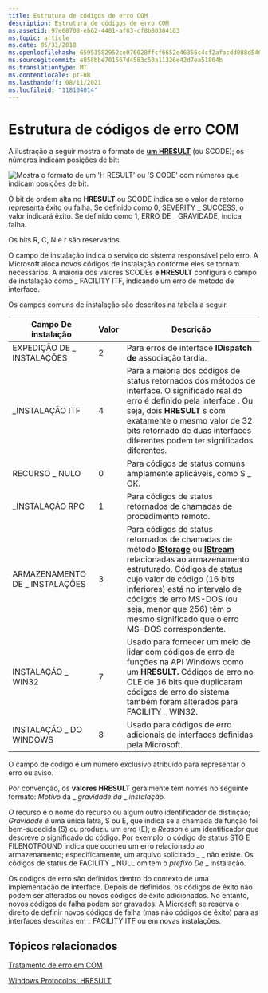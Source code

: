```yaml
---
title: Estrutura de códigos de erro COM
description: Estrutura de códigos de erro COM
ms.assetid: 97e68708-eb62-4481-af03-cf8b80304103
ms.topic: article
ms.date: 05/31/2018
ms.openlocfilehash: 65953582952ce076028ffcf6652e46356c4cf2afacdd088d546c2fdaafd18a33
ms.sourcegitcommit: e858bbe701567d4583c50a11326e42d7ea51804b
ms.translationtype: MT
ms.contentlocale: pt-BR
ms.lasthandoff: 08/11/2021
ms.locfileid: "118104014"
---
```

# <a name="structure-of-com-error-codes"></a>Estrutura de códigos de erro COM

A ilustração a seguir mostra o formato de [**um HRESULT**](/openspecs/windows_protocols/ms-erref/0642cb2f-2075-4469-918c-4441e69c548a) (ou SCODE); os números indicam posições de bit:

![Mostra o formato de um 'H RESULT' ou 'S CODE' com números que indicam posições de bit.](images/a5a947d1-7b5a-4474-afed-2a1c58fe2421.png)

O bit de ordem alta no **HRESULT** ou SCODE indica se o valor de retorno representa êxito ou falha. Se definido como 0, SEVERITY \_ SUCCESS, o valor indicará êxito. Se definido como 1, ERRO DE \_ GRAVIDADE, indica falha.

Os bits R, C, N e r são reservados.

O campo de instalação indica o serviço do sistema responsável pelo erro. A Microsoft aloca novos códigos de instalação conforme eles se tornam necessários. A maioria dos valores SCODEs **e HRESULT** configura o campo de instalação como \_ FACILITY ITF, indicando um erro de método de interface.

Os campos comuns de instalação são descritos na tabela a seguir.



| Campo De instalação                | Valor        | Descrição                                                                                                                                                                                                                                                                                                              |
|-------------------------------|--------------|--------------------------------------------------------------------------------------------------------------------------------------------------------------------------------------------------------------------------------------------------------------------------------------------------------------------------|
| EXPEDIÇÃO DE \_ INSTALAÇÕES<br/> | 2<br/> | Para erros de interface **IDispatch de** associação tardia. <br/>                                                                                                                                                                                                                                                             |
| \_INSTALAÇÃO ITF<br/>      | 4<br/> | Para a maioria dos códigos de status retornados dos métodos de interface. O significado real do erro é definido pela interface . Ou seja, dois **HRESULT** s com exatamente o mesmo valor de 32 bits retornado de duas interfaces diferentes podem ter significados diferentes. <br/>                                                       |
| RECURSO \_ NULO<br/>     | 0<br/> | Para códigos de status comuns amplamente aplicáveis, como S \_ OK. <br/>                                                                                                                                                                                                                                                    |
| \_INSTALAÇÃO RPC<br/>      | 1<br/> | Para códigos de status retornados de chamadas de procedimento remoto. <br/>                                                                                                                                                                                                                                                       |
| ARMAZENAMENTO DE \_ INSTALAÇÕES<br/>  | 3<br/> | Para códigos de status retornados de chamadas de método [**IStorage**](/windows/desktop/api/objidl/nn-objidl-istorage) ou [**IStream**](/windows/desktop/api/objidl/nn-objidl-istream) relacionadas ao armazenamento estruturado. Códigos de status cujo valor de código (16 bits inferiores) está no intervalo de códigos de erro MS-DOS (ou seja, menor que 256) têm o mesmo significado que o erro MS-DOS correspondente. <br/> |
| INSTALAÇÃO \_ WIN32<br/>    | 7<br/> | Usado para fornecer um meio de lidar com códigos de erro de funções na API Windows como um **HRESULT.** Códigos de erro no OLE de 16 bits que duplicaram códigos de erro do sistema também foram alterados para FACILITY \_ WIN32. <br/>                                                                                                 |
| INSTALAÇÃO \_ DO WINDOWS<br/>  | 8<br/> | Usado para códigos de erro adicionais de interfaces definidas pela Microsoft.<br/>                                                                                                                                                                                                                                            |



 

O campo de código é um número exclusivo atribuído para representar o erro ou aviso.

Por convenção, os **valores HRESULT** geralmente têm nomes no seguinte formato: *Motivo* da \_ *gravidade da* \_ *instalação.*

*O* recurso é o nome do recurso ou algum outro identificador de distinção; *Gravidade é* uma única letra, S ou E, que indica se a chamada de função foi bem-sucedida (S) ou produziu um erro (E); e *Reason* é um identificador que descreve o significado do código. Por exemplo, o código de status STG E FILENOTFOUND indica que ocorreu um erro relacionado ao armazenamento; especificamente, um arquivo solicitado \_ \_ não existe. Os códigos de status de FACILITY \_ NULL omitem o *prefixo De* \_ instalação.

Os códigos de erro são definidos dentro do contexto de uma implementação de interface. Depois de definidos, os códigos de êxito não podem ser alterados ou novos códigos de êxito adicionados. No entanto, novos códigos de falha podem ser gravados. A Microsoft se reserva o direito de definir novos códigos de falha (mas não códigos de êxito) para as interfaces descritas em \_ FACILITY ITF ou em novas instalações.

## <a name="related-topics"></a>Tópicos relacionados

<dl> <dt>

[Tratamento de erro em COM](error-handling-in-com.md)
</dt> <dt>

[Windows Protocolos: HRESULT](/openspecs/windows_protocols/ms-erref/0642cb2f-2075-4469-918c-4441e69c548a)
</dt> </dl>

 

